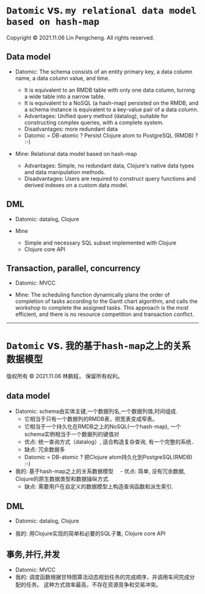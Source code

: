 # `Datomic` vs. `my relational data model based on hash-map`

Copyright © 2021.11.06 Lin Pengcheng. All rights reserved.

## Data model

- Datomic: The schema consists of an entity primary key, 
  a data column name, a data column value, and time.
  
  - It is equivalent to an RMDB table with only one data column, 
    turning a wide table into a narrow table.
  - It is equivalent to a NoSQL (a hash-map) persisted on the RMDB, 
    and a schema instance is equivalent to a key-value pair of a data column.
  - Advantages: Unified query method (datalog), 
    suitable for constructing complex queries, 
    with a complete system.
  - Disadvantages: more redundant data
  - Datomic = DB-atomic ? Persist Clojure atom to PostgreSQL (RMDB) ? :-)
   
- Mine: Relational data model based on hash-map

  - Advantages: Simple, no redundant data, 
    Clojure's native data types and data manipulation methods.
  - Disadvantages: Users are required to construct 
    query functions and derived indexes 
    on a custom data model.
    
## DML

- Datomic: datalog, Clojure

- Mine 
  - Simple and necessary SQL subset implemented with Clojure
  - Clojure core API
  
## Transaction, parallel, concurrency

  - Datomic: MVCC
  
  - Mine: The scheduling function dynamically plans 
    the order of completion of tasks according to 
    the Gantt chart algorithm, and calls the workshop 
    to complete the assigned tasks. 
    This approach is the most efficient, 
    and there is no resource competition 
    and transaction conflict. 
    
----

# `Datomic` vs. `我的基于hash-map之上的关系数据模型`

版权所有 © 2021.11.06 林鹏程， 保留所有权利。

## data model
  - Datomic: schema由实体主键,一个数据列名,一个数据列值,时间组成.
    - 它相当于只有一个数据列的RMDB表，把宽表变成窄表。
    - 它相当于一个持久化在RMDB之上的NoSQL(一个hash-map), 一个schema实例相当于一个数据列的键值对
    - 优点: 统一查询方式（datalog）, 适合构造复杂查询, 有一个完整的系统．
    - 缺点: 冗余数据多
    - Datomic = DB-atomic ? 把Clojure atom持久化到PostgreSQL(RMDB) :-)
  - 我的: 基于hash-map之上的关系数据模型
  　- 优点: 简单, 没有冗余数据, Clojure的原生数据类型和数据操纵方式.
    - 缺点: 需要用户在自定义的数据模型上构造查询函数和派生索引.
    
## DML

  - Datomic: datalog, Clojure

  - 我的: 用Clojure实现的简单和必要的SQL子集, Clojure core API
  
## 事务,并行,并发
  - Datomic: MVCC
  - 我的: 调度函数根据甘特图算法动态规划任务的完成顺序，并调用车间完成分配的任务。 这种方式效率最高，不存在资源竞争和交易冲突。
      
